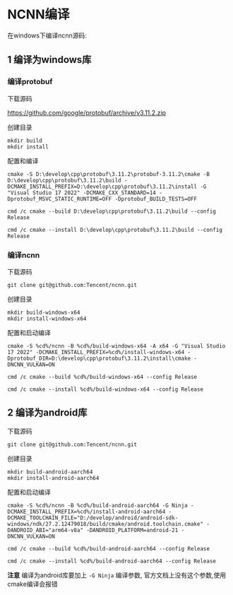 # NCNN编译

在windows下编译ncnn源码:



## 1 编译为windows库

### 编译protobuf

下载源码

 https://github.com/google/protobuf/archive/v3.11.2.zip

创建目录

```
mkdir build
mkdir install
```

配置和编译

```
cmake -S D:\develop\cpp\protobuf\3.11.2\protobuf-3.11.2\cmake -B D:\develop\cpp\protobuf\3.11.2\build -DCMAKE_INSTALL_PREFIX=D:\develop\cpp\protobuf\3.11.2\install -G "Visual Studio 17 2022" -DCMAKE_CXX_STANDARD=14 -Dprotobuf_MSVC_STATIC_RUNTIME=OFF -Dprotobuf_BUILD_TESTS=OFF

cmd /c cmake --build D:\develop\cpp\protobuf\3.11.2\build --config Release

cmd /c cmake --install D:\develop\cpp\protobuf\3.11.2\build --config Release
```



### 编译ncnn

下载源码

```
git clone git@github.com:Tencent/ncnn.git
```

创建目录

```
mkdir build-windows-x64
mkdir install-windows-x64
```

配置和启动编译

```
cmake -S %cd%/ncnn -B %cd%/build-windows-x64 -A x64 -G "Visual Studio 17 2022" -DCMAKE_INSTALL_PREFIX=%cd%/install-windows-x64 -Dprotobuf_DIR=D:\develop\cpp\protobuf\3.11.2\install\cmake -DNCNN_VULKAN=ON

cmd /c cmake --build %cd%/build-windows-x64 --config Release

cmd /c cmake --install %cd%/build-windows-x64 --config Release
```



## 2 编译为android库

下载源码

```
git clone git@github.com:Tencent/ncnn.git
```

创建目录

```
mkdir build-android-aarch64
mkdir install-android-aarch64
```

配置和启动编译

```
cmake -S %cd%/ncnn -B %cd%/build-android-aarch64 -G Ninja -DCMAKE_INSTALL_PREFIX=%cd%/install-android-aarch64 -DCMAKE_TOOLCHAIN_FILE="D:/develop/android/android-sdk-windows/ndk/27.2.12479018/build/cmake/android.toolchain.cmake" -DANDROID_ABI="arm64-v8a" -DANDROID_PLATFORM=android-21 -DNCNN_VULKAN=ON

cmd /c cmake --build %cd%/build-android-aarch64 --config Release

cmd /c cmake --install %cd%/build-android-aarch64 --config Release
```

**注意** 编译为android库要加上 `-G Ninja` 编译参数, 官方文档上没有这个参数,使用cmake编译会报错

